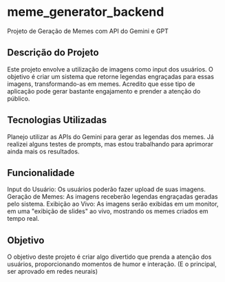 ﻿# meme_generator_backend
Projeto de Geração de Memes com API do Gemini e GPT
## Descrição do Projeto

Este projeto envolve a utilização de imagens como input dos usuários. O objetivo é criar um sistema que retorne legendas engraçadas para essas imagens, transformando-as em memes. Acredito que esse tipo de aplicação pode gerar bastante engajamento e prender a atenção do público.

## Tecnologias Utilizadas
Planejo utilizar as APIs do Gemini para gerar as legendas dos memes. Já realizei alguns testes de prompts, mas estou trabalhando para aprimorar ainda mais os resultados.

## Funcionalidade
Input do Usuário: Os usuários poderão fazer upload de suas imagens.
Geração de Memes: As imagens receberão legendas engraçadas geradas pelo sistema.
Exibição ao Vivo: As imagens serão exibidas em um monitor, em uma "exibição de slides" ao vivo, mostrando os memes criados em tempo real.
## Objetivo
O objetivo deste projeto é criar algo divertido que prenda a atenção dos usuários, proporcionando momentos de humor e interação. (E o principal, ser aprovado em redes neurais)
